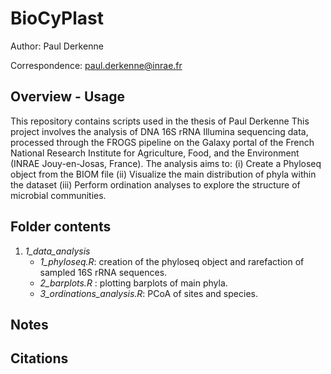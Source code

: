 # BioCyPlast

Author: Paul Derkenne

Correspondence: paul.derkenne@inrae.fr

## Overview - Usage

This repository contains scripts used in the thesis of Paul Derkenne
This project involves the analysis of DNA 16S rRNA Illumina sequencing data, processed through the FROGS pipeline on the Galaxy portal of the French National Research Institute for Agriculture, Food, and the Environment (INRAE Jouy-en-Josas, France). 
The analysis aims to: (i) Create a Phyloseq object from the BIOM file (ii) Visualize the main distribution of phyla within the dataset (iii) Perform ordination analyses to explore the structure of microbial communities.

## Folder contents

1. *1_data_analysis*
   - *1_phyloseq.R*: creation of the phyloseq object and rarefaction of sampled 16S rRNA sequences.
   - *2_barplots.R* : plotting barplots of main phyla.
   - *3_ordinations_analysis.R*: PCoA of sites and species.
   
## Notes

## Citations
